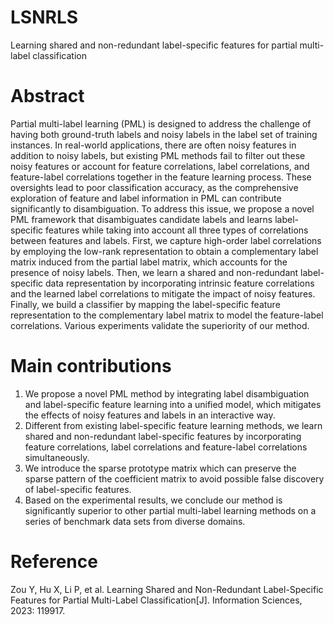 # LSNRLS
Learning shared and non-redundant label-specific features for partial multi-label classification

# Abstract
  Partial multi-label learning (PML) is designed to address the challenge of having both ground-truth labels and noisy labels in the label set of training instances. In real-world applications, there are often noisy features in addition to noisy labels, but existing PML methods fail to filter out these noisy features or account for feature correlations, label correlations, and feature-label correlations together in the feature learning process. These oversights lead to poor classification accuracy, as the comprehensive exploration of feature and label information in PML can contribute significantly to disambiguation. To address this issue, we propose a novel PML framework that disambiguates candidate labels and learns label-specific features while taking into account all three types of correlations between features and labels. First, we capture high-order label correlations by employing the low-rank representation to obtain a complementary label matrix induced from the partial label matrix, which accounts for the presence of noisy labels. Then, we learn a shared and non-redundant label-specific data representation by incorporating intrinsic feature correlations and the learned label correlations to mitigate the impact of noisy features. Finally, we build a classifier by mapping the label-specific feature representation to the complementary label matrix to model the feature-label correlations. Various experiments validate the superiority of our method.


# Main contributions
1. We propose a novel PML method by integrating label disambiguation and label-specific feature learning into a unified model, which mitigates the effects of noisy features and labels in an interactive way.
2. Different from existing label-specific feature learning methods, we learn shared and non-redundant label-specific features by incorporating feature correlations, label correlations and feature-label correlations simultaneously.
3. We introduce the sparse prototype matrix which can preserve the sparse pattern of the coefficient matrix to avoid possible false discovery of label-specific features.
4. Based on the experimental results, we conclude our method is significantly superior to other partial multi-label learning methods on a series of benchmark data sets from diverse domains.
 
# Reference
 Zou Y, Hu X, Li P, et al. Learning Shared and Non-Redundant Label-Specific Features for Partial Multi-Label Classification[J]. Information Sciences, 2023: 119917.

